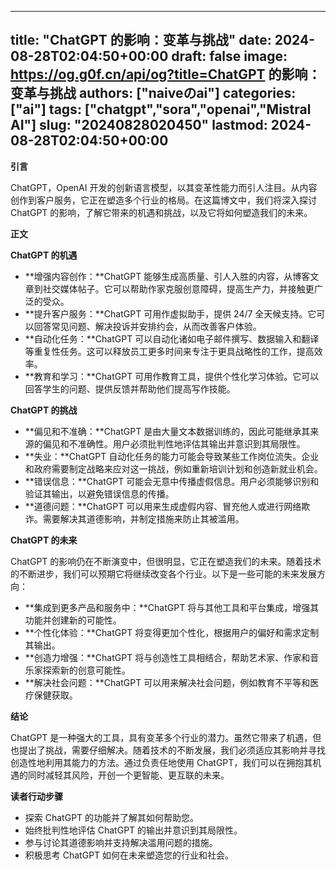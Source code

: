 
---
title: "ChatGPT 的影响：变革与挑战"
date: 2024-08-28T02:04:50+00:00
draft: false
image: https://og.g0f.cn/api/og?title=ChatGPT 的影响：变革与挑战
authors: ["naiveのai"]
categories: ["ai"]
tags: ["chatgpt","sora","openai","Mistral AI"]
slug: "20240828020450"
lastmod: 2024-08-28T02:04:50+00:00
---
**引言**

ChatGPT，OpenAI 开发的创新语言模型，以其变革性能力而引人注目。从内容创作到客户服务，它正在塑造多个行业的格局。在这篇博文中，我们将深入探讨 ChatGPT 的影响，了解它带来的机遇和挑战，以及它将如何塑造我们的未来。

**正文**

**ChatGPT 的机遇**

* **增强内容创作：**ChatGPT 能够生成高质量、引人入胜的内容，从博客文章到社交媒体帖子。它可以帮助作家克服创意障碍，提高生产力，并接触更广泛的受众。
* **提升客户服务：**ChatGPT 可用作虚拟助手，提供 24/7 全天候支持。它可以回答常见问题、解决投诉并安排约会，从而改善客户体验。
* **自动化任务：**ChatGPT 可以自动化诸如电子邮件撰写、数据输入和翻译等重复性任务。这可以释放员工更多时间来专注于更具战略性的工作，提高效率。
* **教育和学习：**ChatGPT 可用作教育工具，提供个性化学习体验。它可以回答学生的问题、提供反馈并帮助他们提高写作技能。

**ChatGPT 的挑战**

* **偏见和不准确：**ChatGPT 是由大量文本数据训练的，因此可能继承其来源的偏见和不准确性。用户必须批判性地评估其输出并意识到其局限性。
* **失业：**ChatGPT 自动化任务的能力可能会导致某些工作岗位流失。企业和政府需要制定战略来应对这一挑战，例如重新培训计划和创造新就业机会。
* **错误信息：**ChatGPT 可能会无意中传播虚假信息。用户必须能够识别和验证其输出，以避免错误信息的传播。
* **道德问题：**ChatGPT 可以用来生成虚假内容、冒充他人或进行网络欺诈。需要解决其道德影响，并制定措施来防止其被滥用。

**ChatGPT 的未来**

ChatGPT 的影响仍在不断演变中，但很明显，它正在塑造我们的未来。随着技术的不断进步，我们可以预期它将继续改变各个行业。以下是一些可能的未来发展方向：

* **集成到更多产品和服务中：**ChatGPT 将与其他工具和平台集成，增强其功能并创建新的可能性。
* **个性化体验：**ChatGPT 将变得更加个性化，根据用户的偏好和需求定制其输出。
* **创造力增强：**ChatGPT 将与创造性工具相结合，帮助艺术家、作家和音乐家探索新的创意可能性。
* **解决社会问题：**ChatGPT 可以用来解决社会问题，例如教育不平等和医疗保健获取。

**结论**

ChatGPT 是一种强大的工具，具有变革多个行业的潜力。虽然它带来了机遇，但也提出了挑战，需要仔细解决。随着技术的不断发展，我们必须适应其影响并寻找创造性地利用其能力的方法。通过负责任地使用 ChatGPT，我们可以在拥抱其机遇的同时减轻其风险，开创一个更智能、更互联的未来。

**读者行动步骤**

* 探索 ChatGPT 的功能并了解其如何帮助您。
* 始终批判性地评估 ChatGPT 的输出并意识到其局限性。
* 参与讨论其道德影响并支持解决滥用问题的措施。
* 积极思考 ChatGPT 如何在未来塑造您的行业和社会。